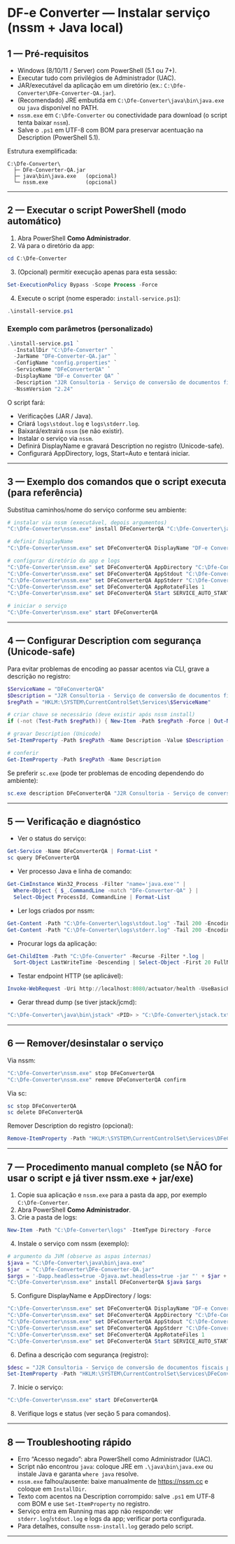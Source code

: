 # DF-e Converter — Instalar serviço (nssm + Java local)

## 1 — Pré-requisitos
- Windows (8/10/11 / Server) com PowerShell (5.1 ou 7+).
- Executar tudo com privilégios de Administrador (UAC).
- JAR/executável da aplicação em um diretório (ex.: `C:\Dfe-Converter\DFe-Converter-QA.jar`).
- (Recomendado) JRE embutida em `C:\Dfe-Converter\java\bin\java.exe` ou `java` disponível no PATH.
- `nssm.exe` em `C:\Dfe-Converter` ou conectividade para download (o script tenta baixar `nssm`).
- Salve o `.ps1` em UTF-8 com BOM para preservar acentuação na Description (PowerShell 5.1).

Estrutura exemplificada:
```
C:\Dfe-Converter\
  ├─ DFe-Converter-QA.jar
  ├─ java\bin\java.exe   (opcional)
  └─ nssm.exe            (opcional)
```

---

## 2 — Executar o script PowerShell (modo automático)

1. Abra PowerShell **Como Administrador**.
2. Vá para o diretório da app:
```powershell
cd C:\Dfe-Converter
```
3. (Opcional) permitir execução apenas para esta sessão:
```powershell
Set-ExecutionPolicy Bypass -Scope Process -Force
```
4. Execute o script (nome esperado: `install-service.ps1`):
```powershell
.\install-service.ps1
```

### Exemplo com parâmetros (personalizado)
```powershell
.\install-service.ps1 `
  -InstallDir "C:\Dfe-Converter" `
  -JarName "DFe-Converter-QA.jar" `
  -ConfigName "config.properties" `
  -ServiceName "DFeConverterQA" `
  -DisplayName "DF-e Converter QA" `
  -Description "J2R Consultoria - Serviço de conversão de documentos fiscais para o padrão da reforma tributária." `
  -NssmVersion "2.24"
```

O script fará:
- Verificações (JAR / Java).
- Criará `logs\stdout.log` e `logs\stderr.log`.
- Baixará/extrairá `nssm` (se não existir).
- Instalar o serviço via `nssm`.
- Definirá DisplayName e gravará Description no registro (Unicode-safe).
- Configurará AppDirectory, logs, Start=Auto e tentará iniciar.

---

## 3 — Exemplo dos comandos que o script executa (para referência)

Substitua caminhos/nome do serviço conforme seu ambiente:

```powershell
# instalar via nssm (executável, depois argumentos)
"C:\Dfe-Converter\nssm.exe" install DFeConverterQA "C:\Dfe-Converter\java\bin\java.exe" "-Dapp.headless=true -Djava.awt.headless=true -jar ""C:\Dfe-Converter\DFe-Converter-QA.jar"" --sync.config.file=""C:\Dfe-Converter\config.properties"""

# definir DisplayName
"C:\Dfe-Converter\nssm.exe" set DFeConverterQA DisplayName "DF-e Converter QA"

# configurar diretório da app e logs
"C:\Dfe-Converter\nssm.exe" set DFeConverterQA AppDirectory "C:\Dfe-Converter"
"C:\Dfe-Converter\nssm.exe" set DFeConverterQA AppStdout "C:\Dfe-Converter\logs\stdout.log"
"C:\Dfe-Converter\nssm.exe" set DFeConverterQA AppStderr "C:\Dfe-Converter\logs\stderr.log"
"C:\Dfe-Converter\nssm.exe" set DFeConverterQA AppRotateFiles 1
"C:\Dfe-Converter\nssm.exe" set DFeConverterQA Start SERVICE_AUTO_START

# iniciar o serviço
"C:\Dfe-Converter\nssm.exe" start DFeConverterQA
```

---

## 4 — Configurar Description com segurança (Unicode-safe)
Para evitar problemas de encoding ao passar acentos via CLI, grave a descrição no registro:

```powershell
$ServiceName = "DFeConverterQA"
$Description = "J2R Consultoria - Serviço de conversão de documentos fiscais para o padrão da reforma tributária."
$regPath = "HKLM:\SYSTEM\CurrentControlSet\Services\$ServiceName"

# criar chave se necessário (deve existir após nssm install)
if (-not (Test-Path $regPath)) { New-Item -Path $regPath -Force | Out-Null }

# gravar Description (Unicode)
Set-ItemProperty -Path $regPath -Name Description -Value $Description -ErrorAction Stop

# conferir
Get-ItemProperty -Path $regPath -Name Description
```

Se preferir `sc.exe` (pode ter problemas de encoding dependendo do ambiente):
```powershell
sc.exe description DFeConverterQA "J2R Consultoria - Serviço de conversão de documentos fiscais ..."
```

---

## 5 — Verificação e diagnóstico

- Ver o status do serviço:
```powershell
Get-Service -Name DFeConverterQA | Format-List *
sc query DFeConverterQA
```

- Ver processo Java e linha de comando:
```powershell
Get-CimInstance Win32_Process -Filter "name='java.exe'" |
  Where-Object { $_.CommandLine -match "DFe-Converter-QA" } |
  Select-Object ProcessId, CommandLine | Format-List
```

- Ler logs criados por nssm:
```powershell
Get-Content -Path "C:\Dfe-Converter\logs\stdout.log" -Tail 200 -Encoding UTF8
Get-Content -Path "C:\Dfe-Converter\logs\stderr.log" -Tail 200 -Encoding UTF8
```

- Procurar logs da aplicação:
```powershell
Get-ChildItem -Path "C:\Dfe-Converter" -Recurse -Filter *.log |
  Sort-Object LastWriteTime -Descending | Select-Object -First 20 FullName, LastWriteTime
```

- Testar endpoint HTTP (se aplicável):
```powershell
Invoke-WebRequest -Uri http://localhost:8080/actuator/health -UseBasicParsing -ErrorAction SilentlyContinue
```

- Gerar thread dump (se tiver jstack/jcmd):
```powershell
"C:\Dfe-Converter\java\bin\jstack" <PID> > "C:\Dfe-Converter\jstack.txt"
```

---

## 6 — Remover/desinstalar o serviço

Via nssm:
```powershell
"C:\Dfe-Converter\nssm.exe" stop DFeConverterQA
"C:\Dfe-Converter\nssm.exe" remove DFeConverterQA confirm
```

Via sc:
```powershell
sc stop DFeConverterQA
sc delete DFeConverterQA
```

Remover Description do registro (opcional):
```powershell
Remove-ItemProperty -Path "HKLM:\SYSTEM\CurrentControlSet\Services\DFeConverterQA" -Name Description -ErrorAction SilentlyContinue
```

---

## 7 — Procedimento manual completo (se NÃO for usar o script e já tiver nssm.exe + jar/exe)

1. Copie sua aplicação e `nssm.exe` para a pasta da app, por exemplo `C:\Dfe-Converter`.
2. Abra PowerShell **Como Administrador**.
3. Crie a pasta de logs:
```powershell
New-Item -Path "C:\Dfe-Converter\logs" -ItemType Directory -Force
```
4. Instale o serviço com nssm (exemplo):
```powershell
# argumento da JVM (observe as aspas internas)
$java = "C:\Dfe-Converter\java\bin\java.exe"
$jar  = "C:\Dfe-Converter\DFe-Converter-QA.jar"
$args = '-Dapp.headless=true -Djava.awt.headless=true -jar "' + $jar + '" --sync.config.file="C:\Dfe-Converter\config.properties"'
"C:\Dfe-Converter\nssm.exe" install DFeConverterQA $java $args
```
5. Configure DisplayName e AppDirectory / logs:
```powershell
"C:\Dfe-Converter\nssm.exe" set DFeConverterQA DisplayName "DF-e Converter QA"
"C:\Dfe-Converter\nssm.exe" set DFeConverterQA AppDirectory "C:\Dfe-Converter"
"C:\Dfe-Converter\nssm.exe" set DFeConverterQA AppStdout "C:\Dfe-Converter\logs\stdout.log"
"C:\Dfe-Converter\nssm.exe" set DFeConverterQA AppStderr "C:\Dfe-Converter\logs\stderr.log"
"C:\Dfe-Converter\nssm.exe" set DFeConverterQA AppRotateFiles 1
"C:\Dfe-Converter\nssm.exe" set DFeConverterQA Start SERVICE_AUTO_START
```
6. Defina a descrição com segurança (registro):
```powershell
$desc = "J2R Consultoria - Serviço de conversão de documentos fiscais para o padrão da reforma tributária."
Set-ItemProperty -Path "HKLM:\SYSTEM\CurrentControlSet\Services\DFeConverterQA" -Name Description -Value $desc
```
7. Inicie o serviço:
```powershell
"C:\Dfe-Converter\nssm.exe" start DFeConverterQA
```
8. Verifique logs e status (ver seção 5 para comandos).

---

## 8 — Troubleshooting rápido
- Erro “Acesso negado”: abra PowerShell como Administrador (UAC).
- Script não encontrou `java`: coloque JRE em `.\java\bin\java.exe` ou instale Java e garanta `where java` resolve.
- `nssm.exe` falhou/ausente: baixe manualmente de https://nssm.cc e coloque em `InstallDir`.
- Texto com acentos na Description corrompido: salve `.ps1` em UTF‑8 com BOM e use `Set-ItemProperty` no registro.
- Serviço entra em Running mas app não responde: ver `stderr.log`/`stdout.log` e logs da app; verificar porta configurada.
- Para detalhes, consulte `nssm-install.log` gerado pelo script.

---
